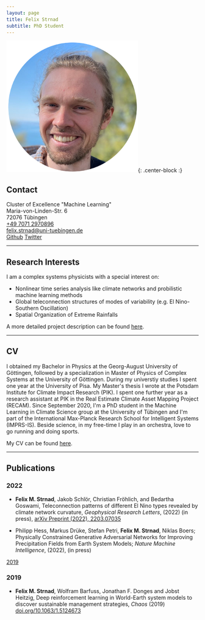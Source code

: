 ```yaml
---
layout: page
title: Felix Strnad
subtitle: PhD Student
---
```

![FS-ProfilePic](/img/fs_profile_pic.png){: .center-block :}
## Contact

Cluster of Excellence "Machine Learning"  
Maria-von-Linden-Str. 6  
72076 Tübingen  
[+49 7071 2970896](tel:+4970712970896)  
[felix.strnad@uni-tuebingen.de](mailto:felix.strnad@uni-tuebingen.de)  
[Github](https://github.com/fstrnad)
[Twitter](https://twitter.com/strnad_f)

***
## Research Interests
I am a complex systems physicists with a special interest on: 
+ Nonlinear time series analysis like climate networks and probilistic machine learning methods
+ Global teleconnection structures of modes of variability (e.g. El Nino-Southern Oscillation)
+ Spatial Organization of Extreme Rainfalls


A more detailed project description can be found [here](https://machineclimate.de/research/projects/).

***
## CV

I obtained my Bachelor in Physics at the Georg-August University of Göttingen, followed by a specialization in Master of Physics of Complex Systems at the University of Göttingen. During my universtiy studies I spent one year at the University of Pisa. My Master's thesis I wrote at the Potsdam Institute for Climate Impact Research (PIK). I spent one further year as a research assistant at PIK in the Real Estimate Climate Asset Mapping Project (RECAM). Since September 2020, I'm a PhD student in the Machine Learning in Climate Science group at the University of Tübingen and I'm part of the International Max-Planck Research School for Intelligent Systems (IMPRS-IS). 
Beside science, in my free-time I play in an orchestra, love to go running and doing sports.     

My CV can be found [here](./../files/cv_felix_strnad.pdf).

***
## Publications

### 2022
+ **Felix M. Strnad**, Jakob Schlör, Christian Fröhlich, and Bedartha Goswami, Teleconnection patterns of different El Nino types revealed by climate network curvature, _Geophysical Research Letters_,
    (2022) (in press), [arXiv Preprint (2022), 2203.07035](https://doi.org/10.48550/arXiv.2203.07035)

+ Philipp Hess, Markus Drüke, Stefan Petri, **Felix M. Strnad**, Niklas Boers; Physically Constrained Generative Adversarial Networks for Improving Precipitation Fields from Earth System Models; _Nature Machine Intelligence_, (2022),  (in press)

[2019](#2019) 

### 2019
+ **Felix M. Strnad**, Wolfram Barfuss, Jonathan F. Donges and Jobst Heitzig,
    Deep reinforcement learning in World-Earth system models to discover sustainable management strategies,
    _Chaos_
    (2019)
    [doi.org/10.1063/1.5124673](https://doi.org/10.1063/1.5124673)
